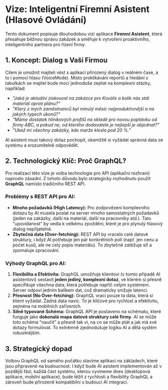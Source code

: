 # Vize: Inteligentní Firemní Asistent (Hlasové Ovládání)

Tento dokument popisuje dlouhodobou vizi aplikace **Firemní Asistent**, která přesahuje běžnou správu zakázek a směřuje k vytvoření proaktivního, inteligentního partnera pro řízení firmy.

## 1. Koncept: Dialog s Vaší Firmou

Cílem je umožnit majiteli vést s aplikací přirozený dialog v reálném čase, a to i pomocí hlasu (VoiceMode). Místo proklikávání reportů a hledání v tabulkách se majitel bude moci jednoduše zeptat na komplexní otázky, například:

*   *"Jaká je aktuální ziskovost na zakázce pro Kováře a kolik nás stál materiál oproti plánu?"*
*   *"Který z mých zaměstnanců byl minulý měsíc nejproduktivnější a na jakých typech úkonů?"*
*   *"Máme dostatek hliníkových profilů na skladě pro novou poptávku od firmy ABC, a pokud ne, od kterého dodavatele je nejlepší je objednat?"*
*   *"Ukaž mi všechny zakázky, kde marže klesla pod 20 %."*

AI asistent musí takový dotaz pochopit, okamžitě si vyžádat správná data ze systému a srozumitelně odpovědět.

## 2. Technologický Klíč: Proč GraphQL?

Pro realizaci této vize je volba technologie pro API (aplikační rozhraní) naprosto zásadní. Z tohoto důvodu bylo strategicky rozhodnuto použít **GraphQL** namísto tradičního REST API.

### Problémy s REST API pro AI:
- **Mnoho požadavků (High Latency):** Pro zodpovězení komplexního dotazu by AI musela poslat na server mnoho samostatných požadavků (jeden na zakázky, další na materiál, další na pracovníky atd.). Tato "upovídanost" by vedla k velkému zpoždění, které je pro plynulý hlasový dialog nepřijatelné.
- **Zbytečná data (Over-fetching):** REST API by vracelo celé datové struktury, i když AI potřebuje jen pár konkrétních polí (např. jen cenu a počet kusů, ale ne celý popis materiálu). To zbytečně zatěžuje síť a zpomaluje zpracování.

### Výhody GraphQL pro AI:
1.  **Flexibilita a Efektivita:** GraphQL umožňuje klientovi (v tomto případě AI asistentovi) sestavit **jeden jediný, komplexní dotaz**, ve kterém si přesně specifikuje všechna data, která potřebuje napříč celým systémem. Server odpoví jedním balíkem dat, což dramaticky snižuje latenci.
2.  **Přesnost (No Over-fetching):** GraphQL vrací pouze ta data, která si klient vyžádal. Žádná data navíc. To je klíčové pro rychlost a efektivitu, zejména na mobilních zařízeních.
3.  **Silně typované Schéma:** GraphQL API je postaveno na schématu, které funguje jako **dokonalá mapa datové struktury celé firmy**. AI se může toto schéma "naučit" a přesně tak ví, na co se může ptát a jak má své dotazy formulovat. To extrémně zjednodušuje logiku AI a dělá systém robustnějším.

## 3. Strategický dopad

Volbou GraphQL od samého počátku stavíme aplikaci na základech, které jsou připravené na budoucnost. I když bude AI asistent implementován až v pozdější fázi, každá část systému, kterou vyvineme dnes (desktopová aplikace, mobilní aplikace), bude těžit z rychlosti a flexibility GraphQL a zároveň bude přirozeně kompatibilní s budoucí AI integrací.
